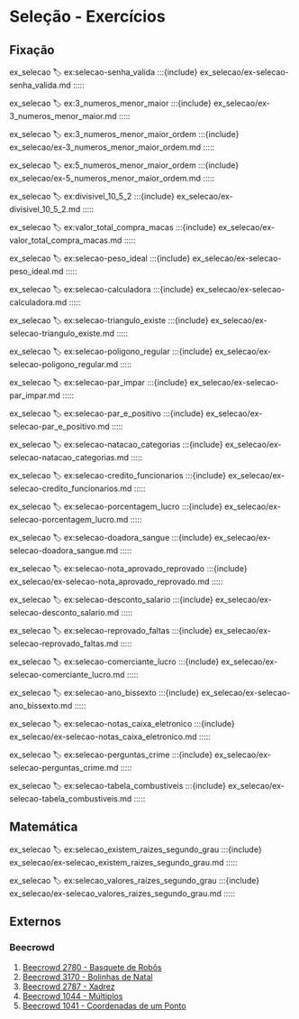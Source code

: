 
# Seleção - Exercícios

## Fixação

ex_selecao
:label: ex:selecao-senha_valida
:::{include} ex_selecao/ex-selecao-senha_valida.md
:::::

ex_selecao
:label: ex:3_numeros_menor_maior
:::{include} ex_selecao/ex-3_numeros_menor_maior.md
:::::

ex_selecao
:label: ex:3_numeros_menor_maior_ordem
:::{include} ex_selecao/ex-3_numeros_menor_maior_ordem.md
:::::

ex_selecao
:label: ex:5_numeros_menor_maior_ordem
:::{include} ex_selecao/ex-5_numeros_menor_maior_ordem.md
:::::

ex_selecao
:label: ex:divisivel_10_5_2
:::{include} ex_selecao/ex-divisivel_10_5_2.md
:::::

ex_selecao
:label: ex:valor_total_compra_macas
:::{include} ex_selecao/ex-valor_total_compra_macas.md
:::::

ex_selecao
:label: ex:selecao-peso_ideal
:::{include} ex_selecao/ex-selecao-peso_ideal.md
:::::

ex_selecao
:label: ex:selecao-calculadora
:::{include} ex_selecao/ex-selecao-calculadora.md
:::::

ex_selecao
:label: ex:selecao-triangulo_existe
:::{include} ex_selecao/ex-selecao-triangulo_existe.md
:::::

ex_selecao
:label: ex:selecao-poligono_regular
:::{include} ex_selecao/ex-selecao-poligono_regular.md
:::::

ex_selecao
:label: ex:selecao-par_impar
:::{include} ex_selecao/ex-selecao-par_impar.md
:::::

ex_selecao
:label: ex:selecao-par_e_positivo
:::{include} ex_selecao/ex-selecao-par_e_positivo.md
:::::

ex_selecao
:label: ex:selecao-natacao_categorias
:::{include} ex_selecao/ex-selecao-natacao_categorias.md
:::::

ex_selecao
:label: ex:selecao-credito_funcionarios
:::{include} ex_selecao/ex-selecao-credito_funcionarios.md
:::::

ex_selecao
:label: ex:selecao-porcentagem_lucro
:::{include} ex_selecao/ex-selecao-porcentagem_lucro.md
:::::

ex_selecao
:label: ex:selecao-doadora_sangue
:::{include} ex_selecao/ex-selecao-doadora_sangue.md
:::::

ex_selecao
:label: ex:selecao-nota_aprovado_reprovado
:::{include} ex_selecao/ex-selecao-nota_aprovado_reprovado.md
:::::

ex_selecao
:label: ex:selecao-desconto_salario
:::{include} ex_selecao/ex-selecao-desconto_salario.md
:::::

ex_selecao
:label: ex:selecao-reprovado_faltas
:::{include} ex_selecao/ex-selecao-reprovado_faltas.md
:::::

ex_selecao
:label: ex:selecao-comerciante_lucro
:::{include} ex_selecao/ex-selecao-comerciante_lucro.md
:::::

ex_selecao
:label: ex:selecao-ano_bissexto
:::{include} ex_selecao/ex-selecao-ano_bissexto.md
:::::

ex_selecao
:label: ex:selecao-notas_caixa_eletronico
:::{include} ex_selecao/ex-selecao-notas_caixa_eletronico.md
:::::

ex_selecao
:label: ex:selecao-perguntas_crime
:::{include} ex_selecao/ex-selecao-perguntas_crime.md
:::::

ex_selecao
:label: ex:selecao-tabela_combustiveis
:::{include} ex_selecao/ex-selecao-tabela_combustiveis.md
:::::

## Matemática

ex_selecao
:label: ex:selecao_existem_raizes_segundo_grau
:::{include} ex_selecao/ex-selecao_existem_raizes_segundo_grau.md
:::::

ex_selecao
:label: ex:selecao_valores_raizes_segundo_grau
:::{include} ex_selecao/ex-selecao_valores_raizes_segundo_grau.md
:::::

## Externos

### Beecrowd
1. [Beecrowd 2780 - Basquete de Robôs](https://www.beecrowd.com.br/judge/pt/problems/view/2780)
1. [Beecrowd 3170 - Bolinhas de Natal](https://www.beecrowd.com.br/judge/pt/problems/view/3170)  
1. [Beecrowd 2787 - Xadrez](https://www.beecrowd.com.br/judge/pt/problems/view/2787)
1. [Beecrowd 1044 - Múltiplos](https://www.beecrowd.com.br/judge/pt/problems/view/1044)
1. [Beecrowd 1041 - Coordenadas de um Ponto](https://www.beecrowd.com.br/judge/pt/problems/view/1041)  
